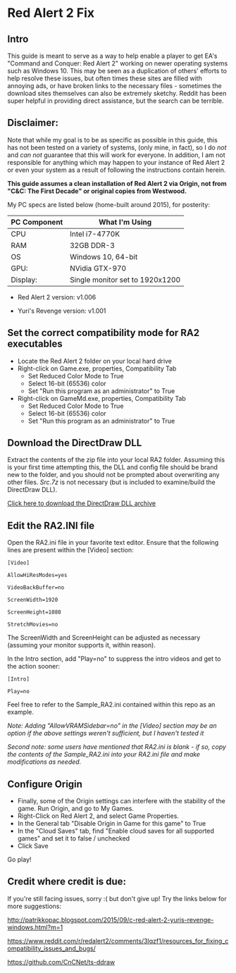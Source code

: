 # Red Alert 2 Fix

## Intro
This guide is meant to serve as a way to help enable a player to get EA's "Command and Conquer: Red Alert 2" working on newer operating systems such as Windows 10. This may be seen as a duplication of others' efforts to help resolve these issues, but often times these sites are filled with annoying ads, or have broken links to the necessary files - sometimes the download sites themselves can also be extremely sketchy. Reddit has been super helpful in providing direct assistance, but the search can be terrible.

## Disclaimer:
Note that while my goal is to be as specific as possible in this guide, this has not been tested on a variety of systems, (only mine, in fact), so I do *not* and *can not* guarantee that this will work for everyone. In addition, I am not responsible for anything which may happen to your instance of Red Alert 2 or even your system as a result of following the instructions contain herein.

**This guide assumes a clean installation of Red Alert 2 via Origin, not from "C&C: The First Decade" or original copies from Westwood.**

My PC specs are listed below (home-built around 2015), for posterity:

PC Component|What I'm Using
------------|--------------
CPU|Intel i7-4770K
RAM|32GB DDR-3
OS|Windows 10, 64-bit
GPU:|NVidia GTX-970
Display:|Single monitor set to 1920x1200

* Red Alert 2 version: v1.006

* Yuri's Revenge version: v1.001


## Set the correct compatibility mode for RA2 executables
* Locate the Red Alert 2 folder on your local hard drive
* Right-click on Game.exe, properties, Compatibility Tab
  * Set Reduced Color Mode to True
  * Select 16-bit (65536) color 
  * Set "Run this program as an administrator" to True
* Right-click on GameMd.exe, properties, Compatibility Tab
  * Set Reduced Color Mode to True
  * Select 16-bit (65536) color 
  * Set "Run this program as an administrator" to True

## Download the DirectDraw DLL
Extract the contents of the zip file into your local RA2 folder. Assuming this is your first time attempting this, the DLL and config file should be brand new to the folder, and you should not be prompted about overwriting any other files. *Src.7z* is not necessary (but is included to examine/build the DirectDraw DLL).

[Click here to download the DirectDraw DLL archive](https://github.com/Artmageddon/RedAlert2Fix/raw/master/RA2_Windows_10_64bit.zip)

## Edit the RA2.INI file

Open the RA2.ini file in your favorite text editor. Ensure that the following lines are present within the [Video] section:

    [Video]

    AllowHiResModes=yes

    VideoBackBuffer=no

    ScreenWidth=1920

    ScreenHeight=1080

    StretchMovies=no

The ScreenWidth and ScreenHeight can be adjusted as necessary (assuming your monitor supports it, within reason).

In the Intro section, add "Play=no" to suppress the intro videos and get to the action sooner:

    [Intro]

    Play=no

Feel free to refer to the Sample_RA2.ini contained within this repo as an example.

*Note: Adding "AllowVRAMSidebar=no" in the [Video] section may be an option if the above settings weren't sufficient, but I haven't tested it*

*Second note: some users have mentioned that RA2.ini is blank - if so, copy the contents of the Sample_RA2.ini into your RA2.ini file and make modifications as needed.*

## Configure Origin
* Finally, some of the Origin settings can interfere with the stability of the game. Run Origin, and go to My Games. 
* Right-Click on Red Alert 2, and select Game Properties.
* In the General tab "Disable Origin in Game for this game" to True
* In the "Cloud Saves" tab, find "Enable cloud saves for all supported games" and set it to false / unchecked
* Click Save

Go play!

## Credit where credit is due:

If you're still facing issues, sorry :( but don't give up! Try the links below for more suggestions:

http://patrikkopac.blogspot.com/2015/09/c-red-alert-2-yuris-revenge-windows.html?m=1

https://www.reddit.com/r/redalert2/comments/3lqzf1/resources_for_fixing_compatibility_issues_and_bugs/

https://github.com/CnCNet/ts-ddraw


